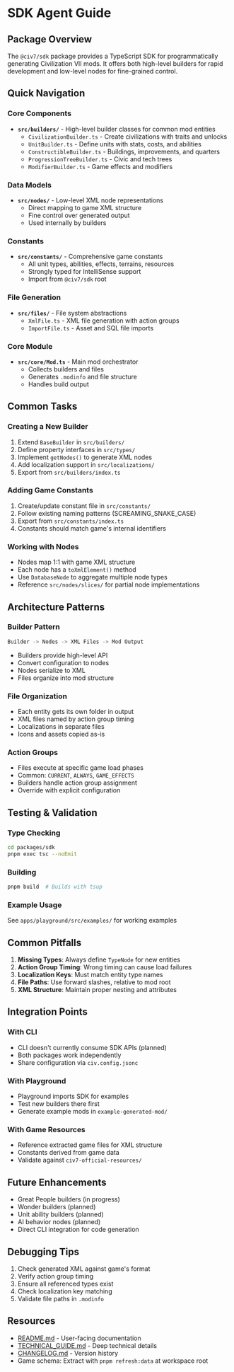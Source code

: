 # SDK Agent Guide

## Package Overview
The `@civ7/sdk` package provides a TypeScript SDK for programmatically generating Civilization VII mods. It offers both high-level builders for rapid development and low-level nodes for fine-grained control.

## Quick Navigation

### Core Components
- **`src/builders/`** - High-level builder classes for common mod entities
  - `CivilizationBuilder.ts` - Create civilizations with traits and unlocks
  - `UnitBuilder.ts` - Define units with stats, costs, and abilities
  - `ConstructibleBuilder.ts` - Buildings, improvements, and quarters
  - `ProgressionTreeBuilder.ts` - Civic and tech trees
  - `ModifierBuilder.ts` - Game effects and modifiers

### Data Models
- **`src/nodes/`** - Low-level XML node representations
  - Direct mapping to game XML structure
  - Fine control over generated output
  - Used internally by builders

### Constants
- **`src/constants/`** - Comprehensive game constants
  - All unit types, abilities, effects, terrains, resources
  - Strongly typed for IntelliSense support
  - Import from `@civ7/sdk` root

### File Generation
- **`src/files/`** - File system abstractions
  - `XmlFile.ts` - XML file generation with action groups
  - `ImportFile.ts` - Asset and SQL file imports

### Core Module
- **`src/core/Mod.ts`** - Main mod orchestrator
  - Collects builders and files
  - Generates `.modinfo` and file structure
  - Handles build output

## Common Tasks

### Creating a New Builder
1. Extend `BaseBuilder` in `src/builders/`
2. Define property interfaces in `src/types/`
3. Implement `getNodes()` to generate XML nodes
4. Add localization support in `src/localizations/`
5. Export from `src/builders/index.ts`

### Adding Game Constants
1. Create/update constant file in `src/constants/`
2. Follow existing naming patterns (SCREAMING_SNAKE_CASE)
3. Export from `src/constants/index.ts`
4. Constants should match game's internal identifiers

### Working with Nodes
- Nodes map 1:1 with game XML structure
- Each node has a `toXmlElement()` method
- Use `DatabaseNode` to aggregate multiple node types
- Reference `src/nodes/slices/` for partial node implementations

## Architecture Patterns

### Builder Pattern
```typescript
Builder -> Nodes -> XML Files -> Mod Output
```
- Builders provide high-level API
- Convert configuration to nodes
- Nodes serialize to XML
- Files organize into mod structure

### File Organization
- Each entity gets its own folder in output
- XML files named by action group timing
- Localizations in separate files
- Icons and assets copied as-is

### Action Groups
- Files execute at specific game load phases
- Common: `CURRENT`, `ALWAYS`, `GAME_EFFECTS`
- Builders handle action group assignment
- Override with explicit configuration

## Testing & Validation

### Type Checking
```bash
cd packages/sdk
pnpm exec tsc --noEmit
```

### Building
```bash
pnpm build  # Builds with tsup
```

### Example Usage
See `apps/playground/src/examples/` for working examples

## Common Pitfalls

1. **Missing Types**: Always define `TypeNode` for new entities
2. **Action Group Timing**: Wrong timing can cause load failures
3. **Localization Keys**: Must match entity type names
4. **File Paths**: Use forward slashes, relative to mod root
5. **XML Structure**: Maintain proper nesting and attributes

## Integration Points

### With CLI
- CLI doesn't currently consume SDK APIs (planned)
- Both packages work independently
- Share configuration via `civ.config.jsonc`

### With Playground
- Playground imports SDK for examples
- Test new builders there first
- Generate example mods in `example-generated-mod/`

### With Game Resources
- Reference extracted game files for XML structure
- Constants derived from game data
- Validate against `civ7-official-resources/`

## Future Enhancements
- Great People builders (in progress)
- Wonder builders (planned)
- Unit ability builders (planned)
- AI behavior nodes (planned)
- Direct CLI integration for code generation

## Debugging Tips
1. Check generated XML against game's format
2. Verify action group timing
3. Ensure all referenced types exist
4. Check localization key matching
5. Validate file paths in `.modinfo`

## Resources
- [README.md](./README.md) - User-facing documentation
- [TECHNICAL_GUIDE.md](./TECHNICAL_GUIDE.md) - Deep technical details
- [CHANGELOG.md](./CHANGELOG.md) - Version history
- Game schema: Extract with `pnpm refresh:data` at workspace root
